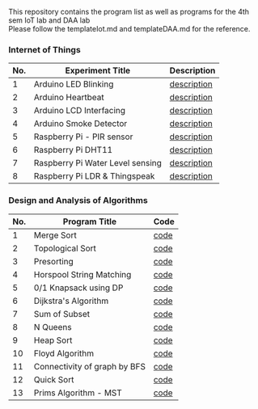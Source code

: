 This repository contains the program list as well as programs for the 4th sem IoT lab and DAA lab
<br>
Please follow the templateIot.md and templateDAA.md for the reference. 


### Internet of Things

| No. | Experiment Title | Description |
|---| ----- | -------- |
|1|Arduino LED Blinking|[description](./IoT/LEDblinking.md)|
|2|Arduino Heartbeat|[description](./IoT/HeartBeatSensor.md)|
|3|Arduino LCD Interfacing|[description](./IoT/LCD.md)|
|4|Arduino Smoke Detector|[description](./IoT/GasSensor.md)|
|5|Raspberry Pi - PIR sensor|[description](./IoT/PIR.md)|
|6|Raspberry Pi DHT11 |[description](./IoT/DHT11.md)|
|7|Raspberry Pi Water Level sensing|[description](./IoT/WaterLevel.md)|
|8|Raspberry Pi LDR & Thingspeak|[description](./IoT/LDRwithRaspberryPi.md)|



### Design and Analysis of Algorithms

| No. | Program Title | Code |
|---| ----- | -------- |
|1|Merge Sort|[code](./DAA/mergeSort.md)|
|2|Topological Sort|[code](./DAA/TopoSort.md)|
|3|Presorting|[code](./DAA/PreSort.md)|
|4|Horspool String Matching|[code](./DAA/HorspoolAlgo.md)|
|5|0/1 Knapsack using DP|[code](./DAA/KnapSack.md)|
|6|Dijkstra's Algorithm|[code](./DAA/Djikstra.md)|
|7|Sum of Subset|[code](./DAA/SubSetProblem.md)|
|8|N Queens|[code](./DAA/NQueens.md)|
|9|Heap Sort|[code](./DAA/HeapSort.md)|
|10|Floyd Algorithm|[code](./DAA/Floyds.md)|
|11|Connectivity of graph by BFS|[code](./DAA/ConnectivityByBFS.md)|
|12|Quick Sort|[code](./DAA/QuickSort.md)|
|13|Prims Algorithm - MST|[code](./DAA/PrimsAlgo.md)|
